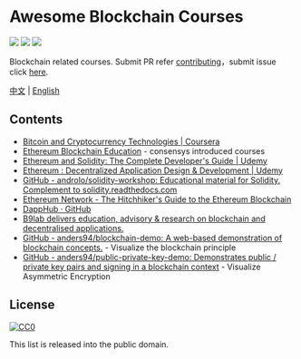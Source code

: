 # Awesome Blockchain Courses

[![](https://camo.githubusercontent.com/13c4e50d88df7178ae1882a203ed57b641674f94/68747470733a2f2f63646e2e7261776769742e636f6d2f73696e647265736f726875732f617765736f6d652f643733303566333864323966656437386661383536353265336136336531353464643865383832392f6d656469612f62616467652e737667)](https://github.com/sindresorhus/awesome)
[![](https://camo.githubusercontent.com/cb8cb80af654f3dae14a4aa62e44bf62f16953d6/68747470733a2f2f6a617977636a6c6f76652e6769746875622e696f2f73622f6c616e672f6368696e6573652e737667)](README.md)
[![](https://camo.githubusercontent.com/15a53d5ec5d896319068168a27da0203156bbdb9/68747470733a2f2f6a617977636a6c6f76652e6769746875622e696f2f73622f6c616e672f656e676c6973682e737667)](README-en.md)

Blockchain related courses. Submit PR refer [contributing](contributing.md)，submit issue click [here](https://github.com/BlockchainOne/awesome-blockchain-courses/issues).

[中文](README.md) | [English](README-en.md)

## Contents

* [Bitcoin and Cryptocurrency Technologies | Coursera](https://www.coursera.org/learn/cryptocurrency)
* [Ethereum Blockchain Education](https://consensys.net/academy/) - consensys introduced courses
* [Ethereum and Solidity: The Complete Developer's Guide | Udemy](https://www.udemy.com/ethereum-and-solidity-the-complete-developers-guide/learn/v4/overview)
* [Ethereum : Decentralized Application Design & Development | Udemy](https://www.udemy.com/ethereum-dapp/learn/v4/overview)
* [GitHub - androlo/solidity-workshop: Educational material for Solidity. Complement to solidity.readthedocs.com](https://github.com/androlo/solidity-workshop)
* [Ethereum Network - The Hitchhiker's Guide to the Ethereum Blockchain](https://ethereum.network/learn)
* [DappHub · GitHub](https://github.com/dapphub)
* [B9lab delivers education, advisory & research on blockchain and decentralised applications.](https://www.b9lab.com/)
* [GitHub - anders94/blockchain-demo: A web-based demonstration of blockchain concepts.](https://github.com/anders94/blockchain-demo) - Visualize the blockchain principle
* [GitHub - anders94/public-private-key-demo: Demonstrates public / private key pairs and signing in a blockchain context](https://github.com/anders94/public-private-key-demo) - Visualize Asymmetric Encryption

## License

[![CC0](http://mirrors.creativecommons.org/presskit/buttons/88x31/svg/cc-zero.svg)](https://creativecommons.org/publicdomain/zero/1.0/)

This list is released into the public domain.